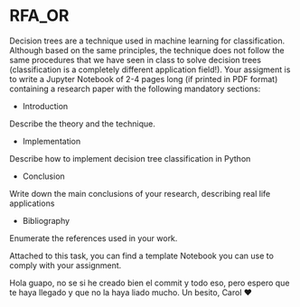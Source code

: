 # RFA_OR
 
Decision trees are a technique used in machine learning for classification. Although based on the same principles, the technique does not follow the same procedures that we have seen in class to solve decision trees (classification is a completely different application field!). Your assigment is to write a Jupyter Notebook of 2-4 pages long (if printed in PDF format) containing a research paper with the following mandatory sections: 

- Introduction

Describe the theory and the technique. 

- Implementation

Describe how to implement decision tree classification in Python

- Conclusion

Write down the main conclusions of your research, describing real life applications 

- Bibliography

Enumerate the references used in your work. 



Attached to this task, you can find a template Notebook you can use to comply with your assignment. 


Hola guapo, no se si he creado bien el commit y todo eso, pero espero que te haya llegado y que no la haya liado mucho. 
Un besito,
Carol ♥
